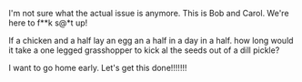 
I'm not sure what the actual issue is anymore.
This is Bob and Carol. We're here to f**k s@*t up!

If a chicken and a half lay an egg an a half in a day in a half. how long would it take a one legged grasshopper to kick al the seeds out of a dill pickle?

I want to go home early. Let's get this done!!!!!!!

